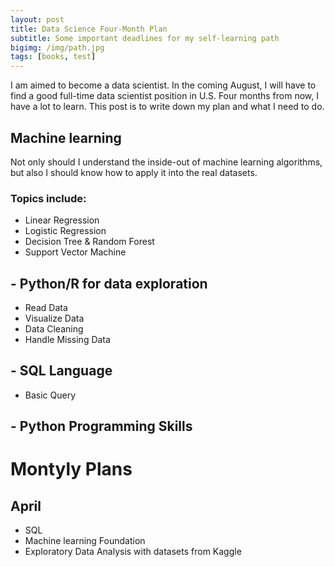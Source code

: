 ```yaml
---
layout: post
title: Data Science Four-Month Plan
subtitle: Some important deadlines for my self-learning path
bigimg: /img/path.jpg
tags: [books, test]
---
```


I am aimed to become a data scientist. In the coming August, I will have to find a good full-time data scientist position in U.S. Four months from now, I have a lot to learn. This post is to write down my plan and what I need to do.

## Machine learning
Not only should I understand the inside-out of machine learning algorithms, but also I should know how to apply it into the real datasets.

### Topics include:
- Linear Regression
- Logistic Regression
- Decision Tree & Random Forest
- Support Vector Machine

## - Python/R for data exploration
- Read Data
- Visualize Data
- Data Cleaning
- Handle Missing Data

## - SQL Language
- Basic Query

## - Python Programming Skills
## 

# Montyly Plans
## April
- SQL
- Machine learning Foundation
- Exploratory Data Analysis with datasets from Kaggle
